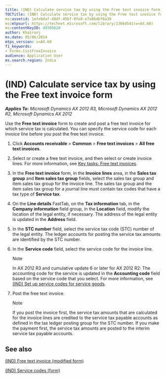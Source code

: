 ```yaml
---
title: (IND) Calculate service tax by using the Free text invoice form
TOCTitle: (IND) Calculate service tax by using the Free text invoice form
ms:assetid: 1efe9daf-48df-45bf-9fe8-e7a864bf0a30
ms:mtpsurl: https://technet.microsoft.com/library/JJ664541(v=AX.60)
ms:contentKeyID: 49385620
author: Khairunj
ms.date: 05/06/2014
mtps_version: v=AX.60
f1_keywords:
- Forms.CustFreeInvoice
audience: Application User
ms.search.region: India
---
```


# (IND) Calculate service tax by using the Free text invoice form 


_**Applies To:** Microsoft Dynamics AX 2012 R3, Microsoft Dynamics AX 2012 R2, Microsoft Dynamics AX 2012_

Use the **Free text invoice** form to create and post a free text invoice for which service tax is calculated. You can specify the service code for each invoice line before you post the free text invoice.

1.  Click **Accounts receivable** \> **Common** \> **Free text invoices** \> **All free text invoices**.

2.  Select or create a free text invoice, and then select or create invoice lines. For more information, see [Key tasks: Free text invoices](key-tasks-free-text-invoices.md).

3.  In the **Free text invoice** form, in the **Invoice lines** area, in the **Sales tax group** and **Item sales tax group** fields, select the sales tax group and item sales tax group for the invoice line. The sales tax group and the item sales tax group for a journal line must contain tax codes that have a tax type of **Service tax**.

4.  On the **Line details** FastTab, on the **Tax information** tab, in the **Company information** field group, in the **Location** field, modify the location of the legal entity, if necessary. The address of the legal entity is updated in the **Address** field.

5.  In the **STC number** field, select the service tax code (STC) number of the legal entity. The ledger accounts for posting the service tax amounts are identified by the STC number.

6.  In the **Service code** field, select the service code for the invoice line.
    

    > [!NOTE]
    > <P>In AX 2012 R3 and cumulative update 6 or later for AX 2012 R2: The accounting code for the service is updated in the <STRONG>Accounting code</STRONG> field based on the service code that you select. For more information, see <A href="ind-set-up-service-codes-for-service-goods.md">(IND) Set up service codes for service goods</A>.</P>



7.  Post the free text invoice.
    

    > [!NOTE]
    > <P>If you post the invoice first, the service tax amounts that are calculated for the invoice lines are credited to the service tax payable accounts as defined in the tax ledger posting group for the STC number. If you make the payment first, the service tax amounts are posted to the interim service tax payable accounts.</P>



## See also

[(IND) Free text invoice (modified form)](https://technet.microsoft.com/library/jj664875\(v=ax.60\))

[(IND) Service codes (form)](https://technet.microsoft.com/library/jj664830\(v=ax.60\))

  


